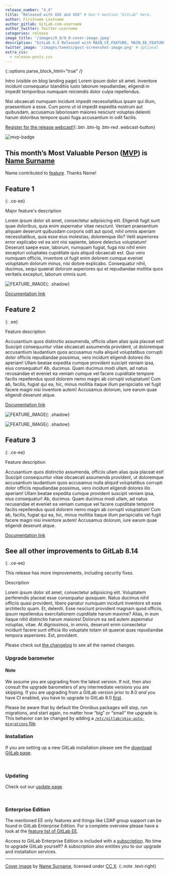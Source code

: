 ```yaml
---
release_number: "X.X"
title: "Released with XXX and XXX" # Don't mention "GitLab" here.
author: Firstname Lastname
author_gitlab: GitLab.com-username
author_twitter: Twitter-username
categories: release
image_title: '/images/9_0/9_0-cover-image.jpeg'
description: "GitLab X.X Released with MAIN_CE_FEATURE, MAIN_EE_FEATURE, and much more!"
twitter_image: '/images/tweets/post-screenshot-image.png' # optional
extra_css:
  - release-posts.css
---
```


<!-- READ THE INSTRUCTIONS AT THE END OF THIS FILE -->

<!-- beginning of the blog post -->

{::options parse_block_html="true" /}

<!-- blog post intro -->
<section class="middle vertical-align-top">

Intro (visible on blog landing page) Lorem ipsum dolor sit amet.
Inventore incidunt consequatur blanditiis iusto laborum repudiandae,
eligendi in impedit temporibus numquam reiciendis dolor culpa repellendus.

<!-- more -->

Nisi obcaecati numquam incidunt impedit necessitatibus ipsam qui illum,
praesentium a esse. Cum porro ut id impedit expedita nostrum aut quibusdam,
accusamus laboriosam maiores nesciunt voluptas deleniti harum doloribus
tempore quasi fuga accusantium in odit facilis.

[Register for the release webcast!](link-to-webcast){:.btn .btn-lg .btn-red .webcast-button}

</section>
<!-- end of blog post intro -->

<!-- MVP section -->
<section class="mvp">

![mvp-badge](/images/mvp_badge.png)

## This month’s Most Valuable Person ([MVP](https://about.gitlab.com/mvp/)) is [Name Surname](https://gitlab.com/handle)

Name contributed to [feature](#CONTRIBUTION_OF_MVP_USER_MR_URL). Thanks Name!

</section>
<!-- end of MVP section -->

<!-- FEATURE 1 block (major) -->
<section class="middle">

## Feature 1
{: .ce-ee}

Major feature's description

Lorem ipsum dolor sit amet, consectetur adipisicing elit. Eligendi fugit sunt quae doloribus, quia enim aspernatur vitae nesciunt. Veniam praesentium aliquam deserunt quibusdam corporis odit aut quod, nihil omnis aperiam necessitatibus, quia esse eius molestias, doloremque illo? Velit asperiores error explicabo vel ea sint nisi sapiente, labore delectus voluptatum! Deserunt saepe esse, laborum, numquam fugiat, fuga nisi nihil enim excepturi voluptates cupiditate quis aliquid obcaecati est. Quo vero numquam officiis, inventore ut fugit enim dolorem cumque eveniet voluptatum dolorum minus, nisi dolore explicabo. Consequatur nihil, ducimus, sequi quaerat dolorum asperiores qui et repudiandae mollitia quos veritatis excepturi, laborum omnis sunt.

![FEATURE_IMAGE](FEATURE_IMAGE_URL){: .shadow}

[Documentation link](link)

</section>
<!-- end of FEATURE 1 block (major) -->

<!-- FEATURE 2 block -->
<!-- feature 2 text -->
<section class="left">

## Feature 2
{: .ee}

Feature description

Accusantium quos distinctio assumenda, officiis ullam alias quia placeat est! Suscipit consequuntur vitae obcaecati assumenda provident, ut doloremque accusantium laudantium quos accusamus nulla aliquid voluptatibus corrupti dolor officiis repudiandae possimus, vero incidunt eligendi dolores illo aperiam! Ullam beatae expedita cumque provident suscipit veniam ipsa, eius consequatur! Ab, ducimus. Quam ducimus modi ullam, ad natus recusandae et eveniet ea veniam cumque vel facere cupiditate tempore facilis repellendus quod dolorem nemo magni ab corrupti voluptatum! Cum ab, facilis, fugiat qui ea, hic, minus mollitia itaque illum perspiciatis vel fugit facere magni nisi inventore autem! Accusamus dolorum, iure earum quae eligendi deserunt atque.

[Documentation link](link)

</section>

<!-- feature 2 image -->
<section class="right">

![FEATURE_IMAGE](FEATURE_IMAGE_URL){: .shadow}

</section>
<!-- end of FEATURE 2 BLOCK -->

<!-- FEATURE 3 BLOCK -->
<!-- feature 3 image -->
<div class="small-reverse">

<section class="left">

![FEATURE_IMAGE](FEATURE_IMAGE_URL){: .shadow}

</section>

<!-- feature 3 text -->
<section class="right">

## Feature 3
{: .ce-ee}

Feature description

Accusantium quos distinctio assumenda, officiis ullam alias quia placeat est! Suscipit consequuntur vitae obcaecati assumenda provident, ut doloremque accusantium laudantium quos accusamus nulla aliquid voluptatibus corrupti dolor officiis repudiandae possimus, vero incidunt eligendi dolores illo aperiam! Ullam beatae expedita cumque provident suscipit veniam ipsa, eius consequatur! Ab, ducimus. Quam ducimus modi ullam, ad natus recusandae et eveniet ea veniam cumque vel facere cupiditate tempore facilis repellendus quod dolorem nemo magni ab corrupti voluptatum! Cum ab, facilis, fugiat qui ea, hic, minus mollitia itaque illum perspiciatis vel fugit facere magni nisi inventore autem! Accusamus dolorum, iure earum quae eligendi deserunt atque.

[Documentation link](link)

</section>

</div>
<!-- end of FEATURE 3 BLOCK -->

<!-- REPEAT FEATURE 2/3 BLOCKS FOR FEATURES 4,5,... -->

<!-- OTHER FEATURES BLOCK -->
<section class="middle">

## See all other improvements to GitLab 8.14
{: .ce-ee}

This release has more improvements, including security fixes.

Description

Lorem ipsum dolor sit amet, consectetur adipisicing elit. Voluptatem perferendis placeat esse consequatur quisquam. Natus ducimus nihil officiis quasi provident, libero pariatur numquam incidunt inventore sit esse architecto quam. Et, deleniti. Esse nesciunt provident magnam quod officiis, ipsum repellendus exercitationem cupiditate harum maxime? Alias, in eum itaque nihil distinctio harum maiores! Dolorum ea sed autem aspernatur voluptas, vitae. At dignissimos, in omnis, deserunt enim consectetur incidunt facere sunt officia illo voluptate totam sit quaerat quas repudiandae tempora asperiores. Est, provident.

Please check out [the changelog](https://gitlab.com/gitlab-org/gitlab-ce/blob/master/CHANGELOG.md) to see all the named changes.

</section>
<!-- end of OTHER FEATURES BLOCK -->


<!-- UPGRADE BAROMETER BLOCK -->
<section class="left vertical-align-top">


### Upgrade barometer

<!--

*** DESCRIBE HOW INVOLVED THE MIGRATIONS ARE. CAN USERS EXPECT MUCH DOWNTIME? ***
*** CHECK IF THERE ARE ANY MIGRATIONS THAT REMOVE OR CHANGE COLUMNS. ***
*** IF THERE ARE ONLY ADDITIONS OR NO MIGRATIONS CONFIRM THAT DEPLOY CAN BE WITHOUT DOWNTIME ****

-->

#### Note

We assume you are upgrading from the latest version. If not, then also consult the upgrade barometers of any intermediate versions you are skipping.
If you are upgrading from a GitLab version prior to 8.0 *and* you have CI enabled, you have to upgrade to GitLab 8.0 [first](https://about.gitlab.com/2015/09/22/gitlab-8-0-released/).

Please be aware that by default the Omnibus packages will stop, run migrations,
and start again, no matter how “big” or “small” the upgrade is. This behavior
can be changed by adding a [`/etc/gitlab/skip-auto-migrations`
file](http://doc.gitlab.com/omnibus/update/README.html).

</section>
<!-- end of UPGRADE BAROMETER BLOCK -->

<!-- LAST BLOCK -->
<section class="right vertical-align-top">

### Installation

If you are setting up a new GitLab installation please see the
[download GitLab page](https://about.gitlab.com/installation/).

<br>

### Updating

Check out our [update page](https://about.gitlab.com/update/).

<br>

### Enterprise Edition

The mentioned EE only features and things like LDAP group support can be found in GitLab Enterprise Edition.
For a complete overview please have a look at the [feature list of GitLab EE](https://about.gitlab.com/gitlab-ee/).

Access to GitLab Enterprise Edition is included with a [subscription](https://about.gitlab.com/products/). No time to upgrade GitLab yourself? A subscription also entitles you to our upgrade and installation services.

</section>

----

[Cover image](LINK-TO-ORIG-IMG) by [Name Surname](LINK-TO-AUTHOR'S-BIO), licensed under [CC X](LINK-TO-LICENCE).
{:.note .text-right}

<!-- end of LAST BLOCK -->

<!-- end of the blog post -->
